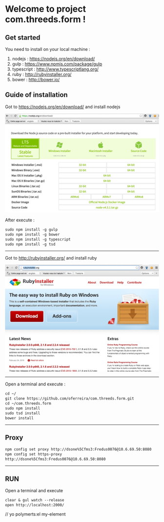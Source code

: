 
Welcome to project com.threeds.form !
===================

Get started
-------------

You need to install  on your local machine :

 1. nodejs :  https://nodejs.org/en/download/
 2. gulp : https://www.npmjs.com/package/gulp
 3. typescript : http://www.typescriptlang.org/
 4. ruby : http://rubyinstaller.org/
 5. bower : http://bower.io/

Guide of installation
-------------

Got to  https://nodejs.org/en/download/ and install nodejs

![install](/assets/images/nodejs.jpg)

After execute :

    sudo npm install -g gulp
    sudo npm install -g bower
    sudo npm install -g typescript
    sudo npm install -g tsd

----------

Got to http://rubyinstaller.org/ and install ruby

![install](/assets/images/rubyinstaller.jpg)

----------

Open a terminal and execute :

    cd ~/ 
    git clone https://github.com/oferreira/com.threeds.form.git
    cd ~/com.threeds.form
    sudo npm install
    sudo tsd install
    bower install

----------

Proxy
-------------------

    npm config set proxy http://dsone%5Cfms3:Fredus0076@10.6.69.50:8080
    npm config set https-proxy http://dsone%5Cfms3:Fredus0076@10.6.69.50:8080

----------

RUN
-------------------

 Open a terminal and execute
 
    clear & gul watch --release
    open http://localhost:2000/


// yo polymerts:el my-element